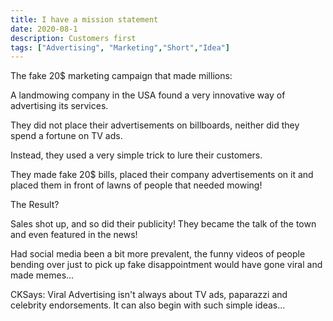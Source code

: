 ```yaml
---
title: I have a mission statement
date: 2020-08-1
description: Customers first
tags: ["Advertising", "Marketing","Short","Idea"]
---
```

The fake 20$ marketing campaign that made millions:

A landmowing company in the USA found a very innovative way of advertising its services.

They did not place their advertisements on billboards, neither did they spend a fortune on TV ads.

Instead, they used a very simple trick to lure their customers.

They made fake 20$ bills, placed their company advertisements on it and placed them in front of lawns of people that needed mowing!

The Result?

Sales shot up, and so did their publicity!
They became the talk of the town and even featured in the news!

Had social media been a bit more prevalent, the funny videos of people bending over just to pick up fake disappointment would have gone viral and made memes...

CKSays: Viral Advertising isn't always about TV ads, paparazzi and celebrity endorsements. It can also begin with such simple ideas...
